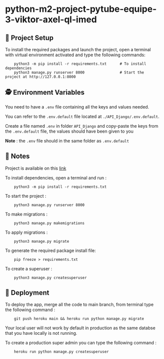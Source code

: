 # python-m2-project-pytube-equipe-3-viktor-axel-ql-imed

##  🧰 Project Setup

To install the required packages and launch the project, open a terminal with virtual environment activated and type the following commands:

```
    python3 -m pip install -r requirements.txt      # To install dependencies
    python3 manage.py runserver 8000                # Start the project at http://127.0.0.1:8000
```



## 🕵️ Environment Variables

You need to have a ```.env``` file containing all the keys and values needed.

You can refer to the ```.env.default``` file located at ```./API_Django/.env.default```. 

Create a file named ```.env``` in folder ```API_Django``` and copy-paste the keys from the ```.env.default``` file, the values should have been given to you

**Note** : the ```.env``` file should in the same folder as ```.env.default```



## 📝 Notes

Project is available on this <a href="https://pytube-backend.herokuapp.com/admin/login/?next=/admin/" target="_blank">link</a>


To install dependencies, open a terminal and run :

```
    python3 -m pip install -r requirements.txt
```

To start the project :

```
    python3 manage.py runserver 8000
```

To make migrations :

```
    python3 manage.py makemigrations
```

To apply migrations :

```
    python3 manage.py migrate
```

To generate the required package install file:

```
    pip freeze > requirements.txt
```

To create a superuser :

```
    python3 manage.py createsuperuser
```

## 🚀 Deployment

To deploy the app, merge all the code to main branch, from terminal type the following command :

```
    git push heroku main && heroku run python manage.py migrate
```

Your local user will not work by default in production as the same databse that you have locally is not running.

To create a production super admin you can type the following command :

```
    heroku run python manage.py createsuperuser
```


